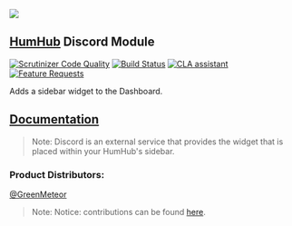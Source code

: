 [![](resources/discordlogo.png)](https://discordapp.com/)

## [HumHub](https://www.humhub.org/en) Discord Module

[![Scrutinizer Code Quality](https://scrutinizer-ci.com/g/GreenMeteor/humhub-discordapp-module/badges/quality-score.png?b=master)](https://scrutinizer-ci.com/g/GreenMeteor/humhub-discordapp-module/?branch=master) [![Build Status](https://scrutinizer-ci.com/g/GreenMeteor/humhub-discordapp-module/badges/build.png?b=master)](https://scrutinizer-ci.com/g/GreenMeteor/humhub-discordapp-module/build-status/master) [![CLA assistant](https://cla-assistant.io/readme/badge/GreenMeteor/humhub-discordapp-module)](https://cla-assistant.io/GreenMeteor/humhub-discordapp-module) [![Feature Requests](http://feathub.com/GreenMeteor/humhub-discordapp-module?format=svg)](http://feathub.com/GreenMeteor/humhub-discordapp-module)


Adds a sidebar widget to the Dashboard.

## [Documentation](/docs/README.md)
> Note: Discord is an external service that provides the widget that is placed within your HumHub's sidebar.

### __Product Distributors:__
[@GreenMeteor](https://github.com/GreenMeteor)

> Note: Notice: contributions can be found [here](https://github.com/GreenMeteor/humhub-discordapp-module/blob/master/.github/CONTRIBUTORS.md).
